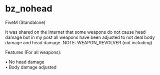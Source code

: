 # bz_nohead
 FiveM (Standalone)

It was shared on the Internet that some weapons do not cause head damage but in my post all weapons have been adjusted to not deal body damage and head damage.
NOTE: WEAPON_REVOLVER (not including)

Features (For all weapons):

   • No head damage<br>
   • Body damage adjusted
